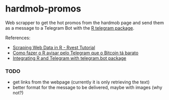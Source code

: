 # hardmob-promos
Web scrapper to get the hot promos from the hardmob page and send them as a message to a Telegram Bot with the [R telegram package](https://github.com/lbraglia/telegram).

References: 

* [Scraping Web Data in R - Rvest Tutorial](https://www.youtube.com/watch?v=4IYfYx4yoAI&list=WL&index=11&t=75s)
* [Como fazer o R avisar pelo Telegram que o Bitcoin tá barato](https://www.curso-r.com/blog/2017-08-19-r-telegram-bitcoin/)
* [Integrating R and Telegram with telegram.bot package](https://www.r-bloggers.com/integrating-r-and-telegram/)


### TODO
* get links from the webpage (currently it is only retrieving the text)
* better format for the message to be delivered, maybe with images (why not?)
